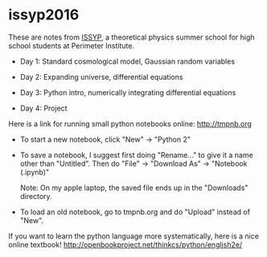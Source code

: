 # issyp2016

These are notes from [ISSYP](http://www.perimeterinstitute.ca/outreach/students/programs/international-summer-school-young-physicists),
a theoretical physics summer school for high school students at Perimeter Institute.

- Day 1: Standard cosmological model, Gaussian random variables

- Day 2: Expanding universe, differential equations

- Day 3: Python intro, numerically integrating differential equations

- Day 4: Project 


Here is a link for running small python notebooks online: http://tmpnb.org

  - To start a new notebook, click "New" -> "Python 2"

  - To save a notebook, I suggest first doing "Rename..." to give it a name other than "Untitled".  Then do "File" -> "Download As" -> "Notebook (.ipynb)"
    
    Note: On my apple laptop, the saved file ends up in the "Downloads" directory.

  - To load an old notebook, go to tmpnb.org and do "Upload" instead of "New".

If you want to learn the python language more systematically, here is a nice online textbook!  http://openbookproject.net/thinkcs/python/english2e/
